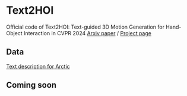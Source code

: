 # Text2HOI
Official code of Text2HOI: Text-guided 3D Motion Generation for Hand-Object Interaction in CVPR 2024 
[Arxiv paper](https://arxiv.org/abs/2404.00562) / [Project page](.)

## Data
[Text description for Arctic](https://drive.google.com/file/d/18AtaBpQa9Z9pnQTkjObgOHjSSijT59gz/view?usp=sharing)

## Coming soon
